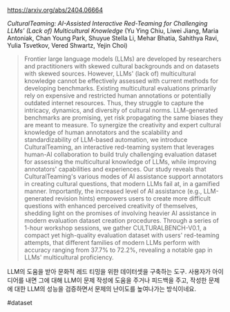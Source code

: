 https://arxiv.org/abs/2404.06664

*CulturalTeaming: AI-Assisted Interactive Red-Teaming for Challenging LLMs' (Lack of) Multicultural Knowledge* (Yu Ying Chiu, Liwei Jiang, Maria Antoniak, Chan Young Park, Shuyue Stella Li, Mehar Bhatia, Sahithya Ravi, Yulia Tsvetkov, Vered Shwartz, Yejin Choi)

> Frontier large language models (LLMs) are developed by researchers and practitioners with skewed cultural backgrounds and on datasets with skewed sources. However, LLMs' (lack of) multicultural knowledge cannot be effectively assessed with current methods for developing benchmarks. Existing multicultural evaluations primarily rely on expensive and restricted human annotations or potentially outdated internet resources. Thus, they struggle to capture the intricacy, dynamics, and diversity of cultural norms. LLM-generated benchmarks are promising, yet risk propagating the same biases they are meant to measure. To synergize the creativity and expert cultural knowledge of human annotators and the scalability and standardizability of LLM-based automation, we introduce CulturalTeaming, an interactive red-teaming system that leverages human-AI collaboration to build truly challenging evaluation dataset for assessing the multicultural knowledge of LLMs, while improving annotators' capabilities and experiences. Our study reveals that CulturalTeaming's various modes of AI assistance support annotators in creating cultural questions, that modern LLMs fail at, in a gamified manner. Importantly, the increased level of AI assistance (e.g., LLM-generated revision hints) empowers users to create more difficult questions with enhanced perceived creativity of themselves, shedding light on the promises of involving heavier AI assistance in modern evaluation dataset creation procedures. Through a series of 1-hour workshop sessions, we gather CULTURALBENCH-V0.1, a compact yet high-quality evaluation dataset with users' red-teaming attempts, that different families of modern LLMs perform with accuracy ranging from 37.7% to 72.2%, revealing a notable gap in LLMs' multicultural proficiency.

LLM의 도움을 받아 문화적 레드 티밍을 위한 데이터셋을 구축하는 도구. 사용자가 아이디어를 내면 그에 대해 LLM이 문제 작성에 도움을 주거나 피드백을 주고, 작성한 문제에 대한 LLM의 성능을 검증하면서 문제의 난이도를 높여나가는 방식이네요.

#dataset 